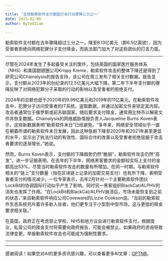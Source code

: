 ```yaml
---

title: '全球勒索软件支付额因打击行动骤降三分之一'
date: 2025-02-06
author: ByteAILab

---
```


勒索软件支付额在去年骤降超过三分之一，降至8.13亿美元（即6.5亿英镑），因为受害者拒绝向网络犯罪分子支付赎金，而执法部门加大了对这些团伙的打击力度。

---
尽管在2024年发生了多起备受关注的案件，包括英国的国家医疗服务体系（NHS）和美国甜甜圈公司Krispy Kreme，勒索软件攻击的整体下降还是得到了研究公司Chainalysis的报告支持，该公司在周三发布了相关支付数据。报告显示，支付额从2023年的创纪录的12.5亿美元大幅下降，第二年下半年支付额的骤降反映了对网络犯罪分子采取的行动的影响以及受害者的拒绝支付。

2024年的总额也低于2020年的9.99亿美元和2019年的11亿美元。在勒索软件攻击中，犯罪分子访问受害者的IT系统，盗取数据，并通过加密文件来锁定其内容。攻击者通常位于俄罗斯或前苏联国家，随后要求支付赎金，通常用比特币以解密文件并恢复数据。Chainalysis的网络威胁情报负责人Jacqueline Burns Koven表示，这些新数据表明“勒索软件末日”已经避免。“多年来，网络安全领域似乎一直在朝着所谓的勒索软件末日发展，因此这种急剧下降至2020年和2021年甚至更低的水平，显示出了执法行动的有效性、国际合作的改善以及受害者拒绝屈服于攻击者要求的逐渐增长，”她说。

然而，Burns Koven表示，支付额的下降趋势仍然“脆弱”，勒索软件攻击仍然“高发”。进一步证据表明，在去年的下半年，网络黑客要求的金额较实际上支付的金额高出53%，尽管当时勒索软件攻击的数量有所增加。在同一时期，与勒索软件相关的“链上”支付数量（指在区块链上记录的加密交易支付）也有所下降，表明受害者支付的情况减少。一位专家表示，去年2月针对一个主要勒索软件团伙LockBit的协调国际行动似乎产生了影响，同时另一黑客组织BlackCat/ALPHV的消失也发挥了作用。“在LockBit和BlackCat/ALPHV崩溃后，市场未能恢复到之前的状态，”来自勒索软件响应公司Coveware的Lizzie Cookson说。“当前的勒索软件生态系统充斥着许多新入驻者，他们更专注于小型到中型市场，这与更低的赎金要求相关联。”

在英国，政府正在考虑禁止学校、NHS和地方议会进行勒索软件支付。根据提议，私营公司的赎金支付将需要向政府报告，可能会被禁止。如果政府的咨询导致法律变更，举报勒索软件攻击也可能成为强制性要求。

---
---
感谢阅读！如果您对AI的更多资讯感兴趣，可以查看更多AI文章：[GPTNB](https://gptnb.com)。